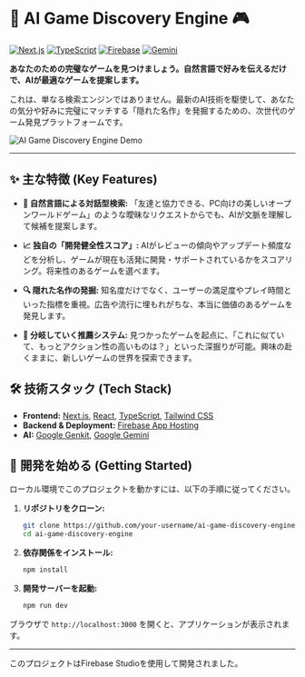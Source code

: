 # 🚀 AI Game Discovery Engine 🎮

[![Next.js](https://img.shields.io/badge/Next.js-000000?style=for-the-badge&logo=nextdotjs&logoColor=white)](https://nextjs.org/) [![TypeScript](https://img.shields.io/badge/TypeScript-3178C6?style=for-the-badge&logo=typescript&logoColor=white)](https://www.typescriptlang.org/) [![Firebase](https://img.shields.io/badge/Firebase-FFCA28?style=for-the-badge&logo=firebase&logoColor=black)](https://firebase.google.com/) [![Gemini](https://img.shields.io/badge/Gemini_AI-4A4AFF?style=for-the-badge&logo=google&logoColor=white)](https://ai.google.dev/)

**あなたのための完璧なゲームを見つけましょう。自然言語で好みを伝えるだけで、AIが最適なゲームを提案します。**

これは、単なる検索エンジンではありません。最新のAI技術を駆使して、あなたの気分や好みに完璧にマッチする「隠れた名作」を発掘するための、次世代のゲーム発見プラットフォームです。

![AI Game Discovery Engine Demo](https://storage.googleapis.com/static.aipict.net/Screenshot%202024-05-16%20at%201.21.03%E2%80%AFPM.png)

---

## ✨ 主な特徴 (Key Features)

*   **🧠 自然言語による対話型検索:**
    「友達と協力できる、PC向けの美しいオープンワールドゲーム」のような曖昧なリクエストからでも、AIが文脈を理解して候補を提案します。

*   **📈 独自の「開発健全性スコア」:**
    AIがレビューの傾向やアップデート頻度などを分析し、ゲームが現在も活発に開発・サポートされているかをスコアリング。将来性のあるゲームを選べます。

*   **🔍 隠れた名作の発掘:**
    知名度だけでなく、ユーザーの満足度やプレイ時間といった指標を重視。広告や流行に埋もれがちな、本当に価値のあるゲームを発見します。

*   **🌳 分岐していく推薦システム:**
    見つかったゲームを起点に、「これに似ていて、もっとアクション性の高いものは？」といった深掘りが可能。興味の赴くままに、新しいゲームの世界を探索できます。

## 🛠️ 技術スタック (Tech Stack)

*   **Frontend:** [Next.js](https://nextjs.org/), [React](https://react.dev/), [TypeScript](https://www.typescriptlang.org/), [Tailwind CSS](https://tailwindcss.com/)
*   **Backend & Deployment:** [Firebase App Hosting](https://firebase.google.com/docs/app-hosting)
*   **AI:** [Google Genkit](https://firebase.google.com/docs/genkit), [Google Gemini](https://ai.google.dev/)

## 🚀 開発を始める (Getting Started)

ローカル環境でこのプロジェクトを動かすには、以下の手順に従ってください。

1.  **リポジトリをクローン:**
    ```bash
    git clone https://github.com/your-username/ai-game-discovery-engine.git
    cd ai-game-discovery-engine
    ```

2.  **依存関係をインストール:**
    ```bash
    npm install
    ```

3.  **開発サーバーを起動:**
    ```bash
    npm run dev
    ```

ブラウザで `http://localhost:3000` を開くと、アプリケーションが表示されます。

---

このプロジェクトはFirebase Studioを使用して開発されました。
